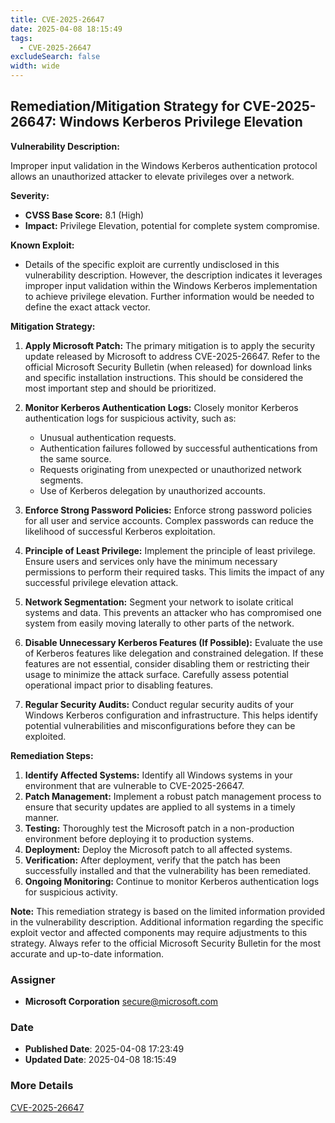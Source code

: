 ```yaml
---
title: CVE-2025-26647
date: 2025-04-08 18:15:49
tags:
  - CVE-2025-26647
excludeSearch: false
width: wide
---
```


## Remediation/Mitigation Strategy for CVE-2025-26647: Windows Kerberos Privilege Elevation

**Vulnerability Description:**

Improper input validation in the Windows Kerberos authentication protocol allows an unauthorized attacker to elevate privileges over a network.

**Severity:**

*   **CVSS Base Score:** 8.1 (High)
*   **Impact:** Privilege Elevation, potential for complete system compromise.

**Known Exploit:**

*   Details of the specific exploit are currently undisclosed in this vulnerability description. However, the description indicates it leverages improper input validation within the Windows Kerberos implementation to achieve privilege elevation. Further information would be needed to define the exact attack vector.

**Mitigation Strategy:**

1.  **Apply Microsoft Patch:** The primary mitigation is to apply the security update released by Microsoft to address CVE-2025-26647.  Refer to the official Microsoft Security Bulletin (when released) for download links and specific installation instructions. This should be considered the most important step and should be prioritized.

2.  **Monitor Kerberos Authentication Logs:** Closely monitor Kerberos authentication logs for suspicious activity, such as:
    *   Unusual authentication requests.
    *   Authentication failures followed by successful authentications from the same source.
    *   Requests originating from unexpected or unauthorized network segments.
    *   Use of Kerberos delegation by unauthorized accounts.
3.  **Enforce Strong Password Policies:** Enforce strong password policies for all user and service accounts.  Complex passwords can reduce the likelihood of successful Kerberos exploitation.
4.  **Principle of Least Privilege:** Implement the principle of least privilege. Ensure users and services only have the minimum necessary permissions to perform their required tasks. This limits the impact of any successful privilege elevation attack.
5.  **Network Segmentation:** Segment your network to isolate critical systems and data. This prevents an attacker who has compromised one system from easily moving laterally to other parts of the network.
6.  **Disable Unnecessary Kerberos Features (If Possible):** Evaluate the use of Kerberos features like delegation and constrained delegation. If these features are not essential, consider disabling them or restricting their usage to minimize the attack surface. Carefully assess potential operational impact prior to disabling features.
7.  **Regular Security Audits:** Conduct regular security audits of your Windows Kerberos configuration and infrastructure. This helps identify potential vulnerabilities and misconfigurations before they can be exploited.

**Remediation Steps:**

1.  **Identify Affected Systems:** Identify all Windows systems in your environment that are vulnerable to CVE-2025-26647.
2.  **Patch Management:** Implement a robust patch management process to ensure that security updates are applied to all systems in a timely manner.
3.  **Testing:**  Thoroughly test the Microsoft patch in a non-production environment before deploying it to production systems.
4.  **Deployment:** Deploy the Microsoft patch to all affected systems.
5.  **Verification:** After deployment, verify that the patch has been successfully installed and that the vulnerability has been remediated.
6.  **Ongoing Monitoring:** Continue to monitor Kerberos authentication logs for suspicious activity.

**Note:** This remediation strategy is based on the limited information provided in the vulnerability description. Additional information regarding the specific exploit vector and affected components may require adjustments to this strategy. Always refer to the official Microsoft Security Bulletin for the most accurate and up-to-date information.

### Assigner
- **Microsoft Corporation** <secure@microsoft.com>

### Date
- **Published Date**: 2025-04-08 17:23:49
- **Updated Date**: 2025-04-08 18:15:49

### More Details
[CVE-2025-26647](https://www.cvedetails.com/cve/CVE-2025-26647)